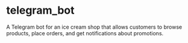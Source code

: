 # telegram_bot
A Telegram bot for an ice cream shop that allows customers to browse products, place orders, and get notifications about promotions.
